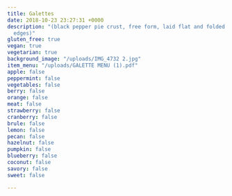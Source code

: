 ```yaml
---
title: Galettes
date: 2018-10-23 23:27:31 +0000
description: "(black pepper pie crust, free form, laid flat and folded around the
  edges)"
gluten_free: true
vegan: true
vegetarian: true
background_image: "/uploads/IMG_4732 2.jpg"
item_menu: "/uploads/GALETTE MENU (1).pdf"
apple: false
peppermint: false
vegetables: false
berry: false
orange: false
meat: false
strawberry: false
cranberry: false
brule: false
lemon: false
pecan: false
hazelnut: false
pumpkin: false
blueberry: false
coconut: false
savory: false
sweet: false

---
```

